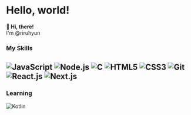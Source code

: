 <!-- ![GitHub followers](https://img.shields.io/github/followers/riruhyun?style=social)
![Github Forks](https://img.shields.io/github/forks/riruhyun/riruhyun?style=social)
![GitHub User's stars](https://img.shields.io/github/stars/riruhyun?style=social)   -->
Hello, world!
=
**👋 Hi, there!**   
I'm @riruhyun

### My Skills
![JavaScript](https://img.shields.io/badge/Javascript-f7df1e?style=for-the-badge&logo=javascript&logoColor=000)
![Node.js](https://img.shields.io/badge/node.js-339933?style=for-the-badge&logo=node.js&logoColor=fff)
![C](https://img.shields.io/badge/C-blue.svg?style=for-the-badge&logo=c&logoColor=fff)
![HTML5](https://img.shields.io/badge/HTML5-E34F26?style=for-the-badge&logo=html5&logoColor=fff)
![CSS3](https://img.shields.io/badge/CSS3-1572B6?style=for-the-badge&logo=css3&logoColor=fff)
![Git](https://img.shields.io/badge/Git-F05032?style=for-the-badge&logo=Git&logoColor=fff)
![React.js](https://img.shields.io/badge/React.js-61DAFB?style=for-the-badge&logo=react&logoColor=fff)
![Next.js](https://img.shields.io/badge/Next.js-000000?style=for-the-badge&logo=Next.js)
---
### Learning
![Kotlin](https://img.shields.io/badge/Kotlin-F0F0F0?style=for-the-badge&logo=Kotlin)

<!-- ### Stats
![riruhyun's Github Stats](https://github-readme-stats.vercel.app/api?username=riruhyun&count_private=true&show_icons=true)

### Most Used Languages
[![riruhyun's Most Used Languages](https://github-readme-stats.vercel.app/api/top-langs/?username=riruhyun&count_private=true&layout=compact)](https://github.com/anuraghazra/github-readme-stats) -->
